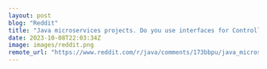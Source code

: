 ```yaml
---
layout: post
blog: "Reddit"
title: "Java microservices projects. Do you use interfaces for Controllers, services and repositories?"
date: 2023-10-08T22:03:34Z
image: images/reddit.png
remote_url: "https://www.reddit.com/r/java/comments/173bbpu/java_microservices_projects_do_you_use_interfaces/"
---
```

